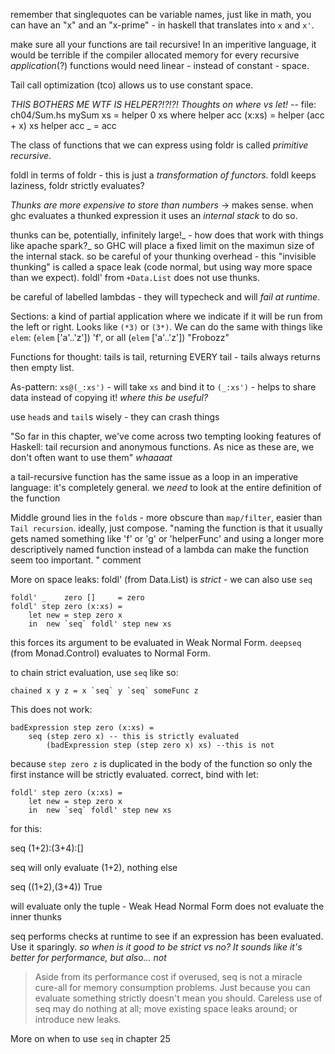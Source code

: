 remember that singlequotes can be variable names, just like in math, you can
have an "x" and an "x-prime" - in haskell that translates into `x` and `x'`.

make sure all your functions are tail recursive! In an imperitive language,
it would be terrible if the compiler allocated memory for every recursive
_application_(?) functions would need linear - instead of constant - space.

Tail call optimization (tco) allows us to use constant space.

_THIS BOTHERS ME WTF IS HELPER?!?!?! Thoughts on where vs let!_
    -- file: ch04/Sum.hs
    mySum xs = helper 0 xs
        where helper acc (x:xs) = helper (acc + x) xs
              helper acc _      = acc

The class of functions that we can express using foldr is called _primitive
recursive_.

foldl in terms of foldr - this is just a _transformation of functors_.
foldl keeps laziness, foldr strictly evaluates?

_Thunks are more expensive to store than numbers_ -> makes sense.
when ghc evaluates a thunked expression it uses an _internal stack_ to do so.

thunks can be, potentially, infinitely large!_ - how does that work with things
like apache spark?_ so GHC will place a fixed limit on the maximun size of the
internal stack. so be careful of your thunking overhead - this "invisible
thunking" is called a space leak (code normal, but using way more space than
we expect). foldl' from `+Data.List` does not use thunks.

be careful of labelled lambdas - they will typecheck and will _fail at runtime_.

Sections: a kind of partial application where we indicate if it will be run from
the left or right. Looks like `(*3)` or `(3*)`. We can do the same with things
like `elem`: (`elem` ['a'..'z']) 'f', or all (`elem` ['a'..'z']) "Frobozz"

Functions for thought:
tails is tail, returning EVERY tail - tails always returns then empty list.

As-pattern: `xs@(_:xs')` - will take `xs` and bind it to `(_:xs')` -  helps to share data instead of copying it!
_where this be useful?_

use `head`s and `tail`s wisely - they can crash things

"So far in this chapter, we've come across two tempting looking features of Haskell: tail recursion and anonymous functions. As nice as these are, we don't often want to use them" _whaaaat_

a tail-recursive function has the same issue as a loop in an imperative language:
it's completely general. we _need_ to look at the entire definition of the function

Middle ground lies in the `fold`s - more obscure than `map/filter`, easier than
`Tail recursion`. ideally, just compose.
"naming the function is that it usually gets named something like 'f' or 'g' or 'helperFunc' and using a longer more descriptively named function instead of a lambda can make the function seem too important. " comment

More on space leaks:
foldl' (from Data.List) is _strict_ - we can also use `seq`

    foldl' _    zero []     = zero
    foldl' step zero (x:xs) =
        let new = step zero x
        in  new `seq` foldl' step new xs

this forces its argument to be evaluated in Weak Normal Form. `deepseq` (from
Monad.Control) evaluates to Normal Form.

to chain strict evaluation, use `seq` like so:

    chained x y z = x `seq` y `seq` someFunc z
    
This does not work:

    badExpression step zero (x:xs) =
        seq (step zero x) -- this is strictly evaluated
            (badExpression step (step zero x) xs) --this is not

because `step zero z` is duplicated in the body of the function so only the
first instance will be strictly evaluated. correct, bind with let:

    foldl' step zero (x:xs) =
        let new = step zero x
        in  new `seq` foldl' step new xs

for this:

   seq (1+2):(3+4):[]

seq will only evaluate (1+2), nothing else

   seq ((1+2),(3+4)) True 

will evaluate only the tuple - Weak Head Normal Form does not evaluate the inner
thunks

seq performs checks at runtime to see if an expression has been evaluated. Use
it sparingly. _so when is it good to be strict vs no? It sounds like it's better
for performance, but also... not_

> Aside from its performance cost if overused, seq is not a miracle cure-all
> for memory consumption problems. Just because you can evaluate something
> strictly doesn't mean you should. Careless use of seq may do nothing at all;
> move existing space leaks around; or introduce new leaks.

More on when to use `seq` in chapter 25

